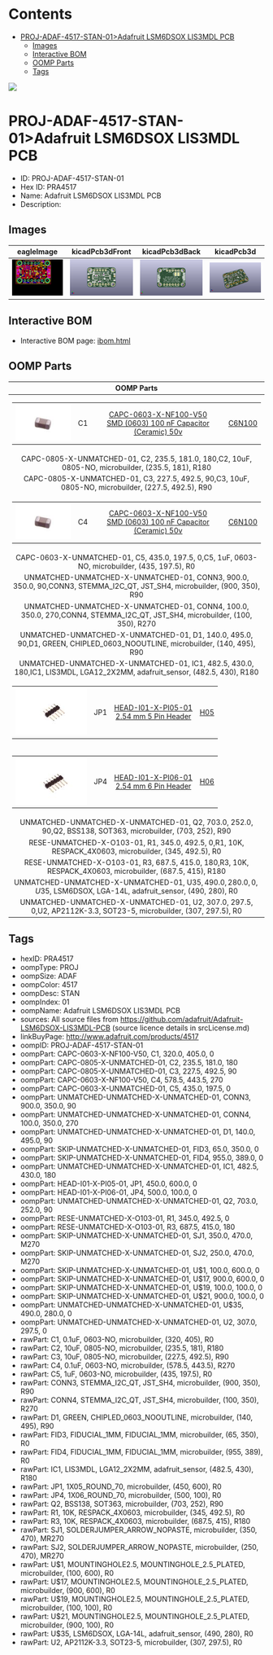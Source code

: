 



Contents
========

* [PROJ-ADAF-4517-STAN-01>Adafruit LSM6DSOX LIS3MDL PCB](#proj-adaf-4517-stan-01adafruit-lsm6dsox-lis3mdl-pcb)
	* [Images](#images)
	* [Interactive BOM](#interactive-bom)
	* [OOMP Parts](#oomp-parts)
	* [Tags](#tags)
  
![][im]
# PROJ-ADAF-4517-STAN-01>Adafruit LSM6DSOX LIS3MDL PCB

- ID: PROJ-ADAF-4517-STAN-01
- Hex ID: PRA4517
- Name: Adafruit LSM6DSOX LIS3MDL PCB
- Description: 

## Images
  
  

|eagleImage|kicadPcb3dFront|kicadPcb3dBack|kicadPcb3d|
| :---: | :---: | :---: | :---: |
|[![eagleImage](eagleImage_140.png)](eagleImage_600.png)|[![kicadPcb3dFront](kicadPcb3dFront_140.png)](kicadPcb3dFront_600.png)|[![kicadPcb3dBack](kicadPcb3dBack_140.png)](kicadPcb3dBack_600.png)|[![kicadPcb3d](kicadPcb3d_140.png)](kicadPcb3d_600.png)|

## Interactive BOM

- Interactive BOM page: [ibom.html](kicad/bom/ibom.html)

## OOMP Parts
  

|OOMP Parts|
| :---: |
|<table><tr><td>![CAPC-0603-X-NF100-V50](https://raw.githubusercontent.com/oomlout/oomlout_OOMP_parts/main/CAPC-0603-X-NF100-V50/image_140.jpg)</td><td> C1</td><td>[CAPC-0603-X-NF100-V50<br>SMD (0603) 100 nF Capacitor (Ceramic) 50v](https://github.com/oomlout/oomlout_OOMP_parts/tree/main/CAPC-0603-X-NF100-V50/)</td><td>[C6N100](https://github.com/oomlout/oomlout_OOMP_parts/tree/main/CAPC-0603-X-NF100-V50/)</td></tr></table>|
|CAPC-0805-X-UNMATCHED-01, C2, 235.5, 181.0, 180,C2, 10uF, 0805-NO, microbuilder, (235.5, 181), R180|
|CAPC-0805-X-UNMATCHED-01, C3, 227.5, 492.5, 90,C3, 10uF, 0805-NO, microbuilder, (227.5, 492.5), R90|
|<table><tr><td>![CAPC-0603-X-NF100-V50](https://raw.githubusercontent.com/oomlout/oomlout_OOMP_parts/main/CAPC-0603-X-NF100-V50/image_140.jpg)</td><td> C4</td><td>[CAPC-0603-X-NF100-V50<br>SMD (0603) 100 nF Capacitor (Ceramic) 50v](https://github.com/oomlout/oomlout_OOMP_parts/tree/main/CAPC-0603-X-NF100-V50/)</td><td>[C6N100](https://github.com/oomlout/oomlout_OOMP_parts/tree/main/CAPC-0603-X-NF100-V50/)</td></tr></table>|
|CAPC-0603-X-UNMATCHED-01, C5, 435.0, 197.5, 0,C5, 1uF, 0603-NO, microbuilder, (435, 197.5), R0|
|UNMATCHED-UNMATCHED-X-UNMATCHED-01, CONN3, 900.0, 350.0, 90,CONN3, STEMMA_I2C_QT, JST_SH4, microbuilder, (900, 350), R90|
|UNMATCHED-UNMATCHED-X-UNMATCHED-01, CONN4, 100.0, 350.0, 270,CONN4, STEMMA_I2C_QT, JST_SH4, microbuilder, (100, 350), R270|
|UNMATCHED-UNMATCHED-X-UNMATCHED-01, D1, 140.0, 495.0, 90,D1, GREEN, CHIPLED_0603_NOOUTLINE, microbuilder, (140, 495), R90|
|UNMATCHED-UNMATCHED-X-UNMATCHED-01, IC1, 482.5, 430.0, 180,IC1, LIS3MDL, LGA12_2X2MM, adafruit_sensor, (482.5, 430), R180|
|<table><tr><td>![HEAD-I01-X-PI05-01](https://raw.githubusercontent.com/oomlout/oomlout_OOMP_parts/main/HEAD-I01-X-PI05-01/image_140.jpg)</td><td> JP1</td><td>[HEAD-I01-X-PI05-01<br>2.54 mm 5 Pin Header](https://github.com/oomlout/oomlout_OOMP_parts/tree/main/HEAD-I01-X-PI05-01/)</td><td>[H05](https://github.com/oomlout/oomlout_OOMP_parts/tree/main/HEAD-I01-X-PI05-01/)</td></tr></table>|
|<table><tr><td>![HEAD-I01-X-PI06-01](https://raw.githubusercontent.com/oomlout/oomlout_OOMP_parts/main/HEAD-I01-X-PI06-01/image_140.jpg)</td><td> JP4</td><td>[HEAD-I01-X-PI06-01<br>2.54 mm 6 Pin Header](https://github.com/oomlout/oomlout_OOMP_parts/tree/main/HEAD-I01-X-PI06-01/)</td><td>[H06](https://github.com/oomlout/oomlout_OOMP_parts/tree/main/HEAD-I01-X-PI06-01/)</td></tr></table>|
|UNMATCHED-UNMATCHED-X-UNMATCHED-01, Q2, 703.0, 252.0, 90,Q2, BSS138, SOT363, microbuilder, (703, 252), R90|
|RESE-UNMATCHED-X-O103-01, R1, 345.0, 492.5, 0,R1, 10K, RESPACK_4X0603, microbuilder, (345, 492.5), R0|
|RESE-UNMATCHED-X-O103-01, R3, 687.5, 415.0, 180,R3, 10K, RESPACK_4X0603, microbuilder, (687.5, 415), R180|
|UNMATCHED-UNMATCHED-X-UNMATCHED-01, U$35, 490.0, 280.0, 0,U$35, LSM6DSOX, LGA-14L, adafruit_sensor, (490, 280), R0|
|UNMATCHED-UNMATCHED-X-UNMATCHED-01, U2, 307.0, 297.5, 0,U2, AP2112K-3.3, SOT23-5, microbuilder, (307, 297.5), R0|

## Tags

- hexID: PRA4517
- oompType: PROJ
- oompSize: ADAF
- oompColor: 4517
- oompDesc: STAN
- oompIndex: 01
- oompName: Adafruit LSM6DSOX LIS3MDL PCB
- sources: All source files from https://github.com/adafruit/Adafruit-LSM6DSOX-LIS3MDL-PCB (source licence details in srcLicense.md)
- linkBuyPage: http://www.adafruit.com/products/4517
- oompID: PROJ-ADAF-4517-STAN-01
- oompPart: CAPC-0603-X-NF100-V50, C1, 320.0, 405.0, 0
- oompPart: CAPC-0805-X-UNMATCHED-01, C2, 235.5, 181.0, 180
- oompPart: CAPC-0805-X-UNMATCHED-01, C3, 227.5, 492.5, 90
- oompPart: CAPC-0603-X-NF100-V50, C4, 578.5, 443.5, 270
- oompPart: CAPC-0603-X-UNMATCHED-01, C5, 435.0, 197.5, 0
- oompPart: UNMATCHED-UNMATCHED-X-UNMATCHED-01, CONN3, 900.0, 350.0, 90
- oompPart: UNMATCHED-UNMATCHED-X-UNMATCHED-01, CONN4, 100.0, 350.0, 270
- oompPart: UNMATCHED-UNMATCHED-X-UNMATCHED-01, D1, 140.0, 495.0, 90
- oompPart: SKIP-UNMATCHED-X-UNMATCHED-01, FID3, 65.0, 350.0, 0
- oompPart: SKIP-UNMATCHED-X-UNMATCHED-01, FID4, 955.0, 389.0, 0
- oompPart: UNMATCHED-UNMATCHED-X-UNMATCHED-01, IC1, 482.5, 430.0, 180
- oompPart: HEAD-I01-X-PI05-01, JP1, 450.0, 600.0, 0
- oompPart: HEAD-I01-X-PI06-01, JP4, 500.0, 100.0, 0
- oompPart: UNMATCHED-UNMATCHED-X-UNMATCHED-01, Q2, 703.0, 252.0, 90
- oompPart: RESE-UNMATCHED-X-O103-01, R1, 345.0, 492.5, 0
- oompPart: RESE-UNMATCHED-X-O103-01, R3, 687.5, 415.0, 180
- oompPart: SKIP-UNMATCHED-X-UNMATCHED-01, SJ1, 350.0, 470.0, M270
- oompPart: SKIP-UNMATCHED-X-UNMATCHED-01, SJ2, 250.0, 470.0, M270
- oompPart: SKIP-UNMATCHED-X-UNMATCHED-01, U$1, 100.0, 600.0, 0
- oompPart: SKIP-UNMATCHED-X-UNMATCHED-01, U$17, 900.0, 600.0, 0
- oompPart: SKIP-UNMATCHED-X-UNMATCHED-01, U$19, 100.0, 100.0, 0
- oompPart: SKIP-UNMATCHED-X-UNMATCHED-01, U$21, 900.0, 100.0, 0
- oompPart: UNMATCHED-UNMATCHED-X-UNMATCHED-01, U$35, 490.0, 280.0, 0
- oompPart: UNMATCHED-UNMATCHED-X-UNMATCHED-01, U2, 307.0, 297.5, 0
- rawPart: C1, 0.1uF, 0603-NO, microbuilder, (320, 405), R0
- rawPart: C2, 10uF, 0805-NO, microbuilder, (235.5, 181), R180
- rawPart: C3, 10uF, 0805-NO, microbuilder, (227.5, 492.5), R90
- rawPart: C4, 0.1uF, 0603-NO, microbuilder, (578.5, 443.5), R270
- rawPart: C5, 1uF, 0603-NO, microbuilder, (435, 197.5), R0
- rawPart: CONN3, STEMMA_I2C_QT, JST_SH4, microbuilder, (900, 350), R90
- rawPart: CONN4, STEMMA_I2C_QT, JST_SH4, microbuilder, (100, 350), R270
- rawPart: D1, GREEN, CHIPLED_0603_NOOUTLINE, microbuilder, (140, 495), R90
- rawPart: FID3, FIDUCIAL_1MM, FIDUCIAL_1MM, microbuilder, (65, 350), R0
- rawPart: FID4, FIDUCIAL_1MM, FIDUCIAL_1MM, microbuilder, (955, 389), R0
- rawPart: IC1, LIS3MDL, LGA12_2X2MM, adafruit_sensor, (482.5, 430), R180
- rawPart: JP1, 1X05_ROUND_70, microbuilder, (450, 600), R0
- rawPart: JP4, 1X06_ROUND_70, microbuilder, (500, 100), R0
- rawPart: Q2, BSS138, SOT363, microbuilder, (703, 252), R90
- rawPart: R1, 10K, RESPACK_4X0603, microbuilder, (345, 492.5), R0
- rawPart: R3, 10K, RESPACK_4X0603, microbuilder, (687.5, 415), R180
- rawPart: SJ1, SOLDERJUMPER_ARROW_NOPASTE, microbuilder, (350, 470), MR270
- rawPart: SJ2, SOLDERJUMPER_ARROW_NOPASTE, microbuilder, (250, 470), MR270
- rawPart: U$1, MOUNTINGHOLE2.5, MOUNTINGHOLE_2.5_PLATED, microbuilder, (100, 600), R0
- rawPart: U$17, MOUNTINGHOLE2.5, MOUNTINGHOLE_2.5_PLATED, microbuilder, (900, 600), R0
- rawPart: U$19, MOUNTINGHOLE2.5, MOUNTINGHOLE_2.5_PLATED, microbuilder, (100, 100), R0
- rawPart: U$21, MOUNTINGHOLE2.5, MOUNTINGHOLE_2.5_PLATED, microbuilder, (900, 100), R0
- rawPart: U$35, LSM6DSOX, LGA-14L, adafruit_sensor, (490, 280), R0
- rawPart: U2, AP2112K-3.3, SOT23-5, microbuilder, (307, 297.5), R0



[im]: kicadPcb3d_450.png
